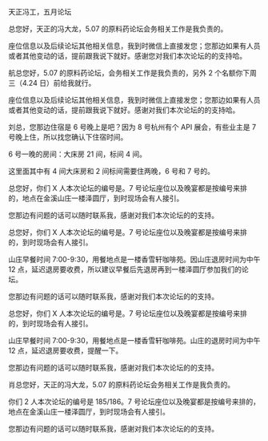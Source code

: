 天正冯工，五月论坛

总您好，天正的冯大龙，5.07 的原料药论坛会务相关工作是我负责的。

座位信息以及后续论坛其他相关信息，我到时微信上直接发您；您那边如果有人员或者其他变动的话，提前跟我说下就好。感谢您对我们本次论坛的的支持哈。

航总您好，5.07 的原料药论坛，会务相关工作是我负责的，另外 2 个名额你下周三（4.24 日）前给我就行。

座位信息以及后续论坛其他相关信息，我到时微信上直接发您；您那边如果有人员或者其他变动的话，提前跟我说下就好。感谢对我们本次论坛的的支持哈。

刘总，您那边住宿是 6 号晚上是吧？因为 8 号杭州有个 API 展会，有些业主是 7 号晚上住，所以找您确认下住宿时间。

6 号一晚的房间：大床房 21 间，标间 4 间。

这里面其中有 4 间大床房和 2 间标间需要住两晚，6 号和 7 号的。

总您好，你们 X 人本次论坛的编号是。7 号论坛座位以及晚宴都是按编号来排的，地点在金溪山庄一楼泽圆厅，到时现场会有人接引。

您那边有问题的话可以随时联系我，感谢对我们本次论坛的的支持。


总您好，你们 X 人本次论坛的编号是。7 号论坛座位以及晚宴都是按编号来排的，到时现场会有人接引。

山庄早餐时间 7:00-9:30，用餐地点是一楼香雪轩咖啡苑。因山庄退房时间为中午 12 点，延迟退房要收费，所以建议早餐后先退房再到一楼泽圆厅参加我们的论坛。

您那边有问题的话可以随时联系我，感谢对我们本次论坛的的支持。

总您好，你们 X 人本次论坛的编号是。7 号论坛座位以及晚宴都是按编号来排的，到时现场会有人接引。

山庄早餐时间 7:00-9:30，用餐地点是一楼香雪轩咖啡苑。山庄的退房时间为中午 12 点，延迟退房要收费，提醒一下。

您那边有问题的话可以随时联系我，感谢对我们本次论坛的的支持。

肖总您好，天正的冯大龙，5.07 的原料药论坛会务相关工作是我负责的。

你们 2 人本次论坛的编号是 185/186。7 号论坛座位以及晚宴都是按编号来排的，地点在金溪山庄一楼泽圆厅，到时现场会有人接引。

您那边有问题的话可以随时联系我，感谢对我们本次论坛的的支持。



